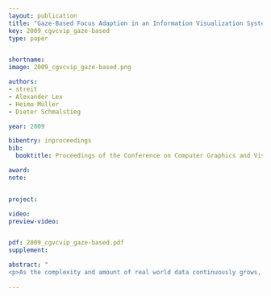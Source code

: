 ```yaml
---
layout: publication
title: "Gaze-Based Focus Adaption in an Information Visualization System"
key: 2009_cgvcvip_gaze-based
type: paper


shortname:
image: 2009_cgvcvip_gaze-based.png

authors:
- streit
- Alexander Lex
- Heimo Müller
- Dieter Schmalstieg

year: 2009

bibentry: inproceedings
bib:
  booktitle: Proceedings of the Conference on Computer Graphics and Visualization and Image Processing (CGVCVIP '09)

award: 
note: 


project:

video:
preview-video:


pdf: 2009_cgvcvip_gaze-based.pdf
supplement:

abstract: "
<p>As the complexity and amount of real world data continuously grows, modern visualization systems are changing. Traditional information visualization techniques are often not sufficient to allow an in-depth visual data exploration process. Multiple view systems combined with linking & brushing are only one building block of a successful InfoVis system. In this paper we propose the incorporation of cheap and simple gaze-based interaction. We employ the tracking information not for selecting data (i.e. mouse interaction) but for an intelligent adaption of 2D and 3D visualizations. Derived from the focus+context paradigm, we call this gaze-focus. The proposed methods are demonstrated by means of three different visualizations.</p>"
   
---
```


